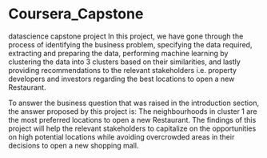 # Coursera_Capstone
datascience capstone project
In this project, we have gone through the process of identifying the business 
problem, specifying the data required, extracting and preparing the data, performing 
machine learning by clustering the data into 3 clusters based on their similarities, 
and lastly providing recommendations to the relevant stakeholders i.e. property 
developers and investors regarding the best locations to open a new Restaurant. 



To answer the business question that was raised in the introduction section, the 
answer proposed by this project is: The neighbourhoods in cluster 1 are the most 
preferred locations to open a new Restaurant. The findings of this project will 
help the relevant stakeholders to capitalize on the opportunities on high potential 
locations while avoiding overcrowded areas in their decisions to open a new 
shopping mall.

